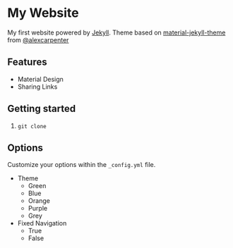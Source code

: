 # My Website

My first website powered by [Jekyll](https://jekyllrb.com/). Theme based on [material-jekyll-theme](https://github.com/alexcarpenter/material-jekyll-theme) from [@alexcarpenter](https://github.com/alexcarpenter)

## Features

 * Material Design
 * Sharing Links

## Getting started
1. `git clone `

## Options
Customize your options within the `_config.yml` file.

+ Theme
  - Green
  - Blue
  - Orange
  - Purple
  - Grey
+ Fixed Navigation
  - True
  - False
